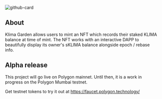 ![github-card](https://user-images.githubusercontent.com/85266687/140605489-37d9b588-435b-4249-99f5-8c51bd66638e.png)

## About
Klima Garden allows users to mint an NFT which records their staked KLIMA balance at time of mint.  The NFT works with an interactive DAPP to beautifully display its owner's sKLIMA balance alongside epoch / rebase info.

## Alpha release
This project will go live on Polygon mainnet.  Until then, it is a work in progress on the Polygon Mumbai testnet.  

Get testnet tokens to try it out at https://faucet.polygon.technology/
